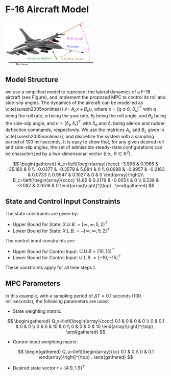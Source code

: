 # F-16 Aircraft Model

<img src="Pics/F16.png" alt="Welcome Image" style="width:55%;">

## Model Structure

 we use a simplified model to represent the lateral dynamics of a F-16 aircraft (see Figure), and implement the proposed MPC to control its roll and side-slip angles. The dynamics of the aircraft can be modelled as \cite{suresh2005nonlinear} $\dot{x}=$ $A_c x+B_c u$, where $x=\left[q~\alpha~\theta_r~\theta_s\right]^{\top}$ with $q$ being the roll rate, $\alpha$ being the yaw rate, $\theta_r$ being the roll angle, and $\theta_s$ being the side-slip angle, and $u=\left[\delta_a~\delta_r\right]^{\top}$ with $\delta_a$ and $\delta_r$ being aileron and rudder deflection commands, respectively. We use the matrices $A_c$ and $B_c$ given in \cite{suresh2005nonlinear}, and discretize the system with a sampling period of $100$ milliseconds. It is easy to show that, for any given desired roll and side-slip angles, the set of admissible steady-state configurations can be characterized by a two-dimensional vector (i.e., $\theta\in\mathbb{R}^2$). 


$$
\begin{gathered}
A_c=\left[\begin{array}{cccc}
-3.598 & 0.1968 & -35.180 & 0 \\
-0.0377 & -0.3579 & 5.884 & 0 \\
0.0688 & -0.9957 & -0.2163 & 0.0733 \\
0.9947 & 0.1027 & 0 & 0
\end{array}\right]\\
B_c=\left[\begin{array}{cccc}
14.65 & 0.2179 & -0.0054 & 0 \\
6.538 & -3.087 & 0.0516 & 0
\end{array}\right]^{\top} .
\end{gathered}
$$

## State and Control Input Constraints

The state constraints are given by:

- Upper Bound for State: $X.U.B. = [\infty, \infty, 5, 2]^\top$
- Lower Bound for State: $X.L.B. = -[\infty, \infty, 5, 2]^\top$

The control input constraints are:

- Upper Bound for Control Input: $U.U.B = [10, 15]^\top$
- Lower Bound for Control Input: $U.L.B. = [-10, -15]^\top$

These constraints apply for all time steps $t$.

## MPC Parameters

In this example, with a sampling period of $\Delta T = 0.1$ seconds (100 milliseconds), the following parameters are used:

- State weighting matrix:  


$$
\begin{gathered}
Q_x=\left[\begin{array}{cccc}
0.1 & 0 & 0 & 0 \\
0 & 0.1 & 0 & 0 \\
0 & 0 & 10 & 0 \\
0 & 0 & 0 & 10 
\end{array}\right]^{\top} .
\end{gathered}
$$

- Control input weighting matrix:  

$$
\begin{gathered}
Q_u=\left[\begin{array}{cc}
0.1 & 0 \\
0 & 0.1 
\end{array}\right]^{\top} .
\end{gathered}
$$

- Desired state vector $r = [4.9, 1.9]^\top$
